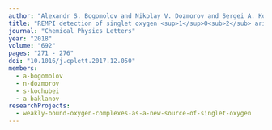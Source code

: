 ```yaml
---
author: "Alexandr S. Bogomolov and Nikolay V. Dozmorov and Sergei A. Kochubei and Alexey V. Baklanov"
title: "REMPI detection of singlet oxygen <sup>1</sup>O<sub>2</sub> arising from UV&#8209;photodissociation of van der Waals complex isoprene-oxygen C<sub>5</sub>H<sub>8</sub>&#8209;O<sub>2</sub>"
journal: "Chemical Physics Letters"
year: "2018"
volume: "692"
pages: "271 - 276"
doi: "10.1016/j.cplett.2017.12.050"
members:
  - a-bogomolov
  - n-dozmorov
  - s-kochubei
  - a-baklanov
researchProjects:
  - weakly-bound-oxygen-complexes-as-a-new-source-of-singlet-oxygen
---
```

